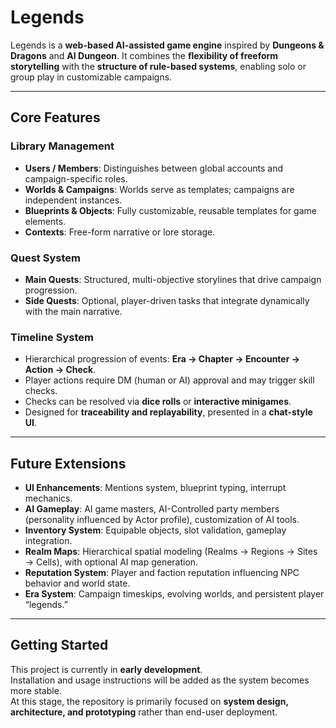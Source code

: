 # Legends

Legends is a **web-based AI-assisted game engine** inspired by **Dungeons & Dragons** and **AI Dungeon**. It combines the **flexibility of freeform storytelling** with the **structure of rule-based systems**, enabling solo or group play in customizable campaigns.

---

## Core Features

### Library Management

* **Users / Members**: Distinguishes between global accounts and campaign-specific roles.
* **Worlds & Campaigns**: Worlds serve as templates; campaigns are independent instances.
* **Blueprints & Objects**: Fully customizable, reusable templates for game elements.
* **Contexts**: Free-form narrative or lore storage.

### Quest System

* **Main Quests**: Structured, multi-objective storylines that drive campaign progression.
* **Side Quests**: Optional, player-driven tasks that integrate dynamically with the main narrative.

### Timeline System

* Hierarchical progression of events:
  **Era → Chapter → Encounter → Action → Check**.
* Player actions require DM (human or AI) approval and may trigger skill checks.
* Checks can be resolved via **dice rolls** or **interactive minigames**.
* Designed for **traceability and replayability**, presented in a **chat-style UI**.

---

## Future Extensions

* **UI Enhancements**: Mentions system, blueprint typing, interrupt mechanics.
* **AI Gameplay**: AI game masters, AI-Controlled party members (personality influenced by Actor profile), customization of AI tools.
* **Inventory System**: Equipable objects, slot validation, gameplay integration.
* **Realm Maps**: Hierarchical spatial modeling (Realms → Regions → Sites → Cells), with optional AI map generation.
* **Reputation System**: Player and faction reputation influencing NPC behavior and world state.
* **Era System**: Campaign timeskips, evolving worlds, and persistent player “legends.”

---

## Getting Started

This project is currently in **early development**.  
Installation and usage instructions will be added as the system becomes more stable.  
At this stage, the repository is primarily focused on **system design, architecture, and prototyping** rather than end-user deployment.
